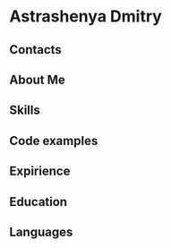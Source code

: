 # **Astrashenya Dmitry**

## Contacts

## About Me

## Skills

## Code examples

## Expirience

## Education

## Languages
